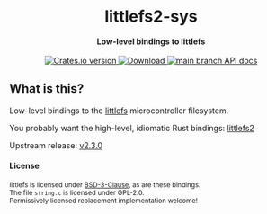 <h1 align="center">littlefs2-sys</h1>
<div align="center">
 <strong>
   Low-level bindings to littlefs
 </strong>
</div>

<br />

<div align="center">
  <!-- Crates version -->
  <a href="https://crates.io/crates/littlefs2-sys">
    <img src="https://img.shields.io/crates/v/littlefs2-sys.svg?style=flat-square"
    alt="Crates.io version" />
  </a>
  <!-- Downloads -->
  <a href="https://crates.io/crates/littlefs2-sys">
    <img src="https://img.shields.io/crates/d/littlefs2-sys.svg?style=flat-square"
      alt="Download" />
  </a>
  <!-- API docs -->
  <a href="https://docs.rs/littlefs2-sys">
    <img src="https://img.shields.io/badge/docs-latest-blue.svg?style=flat-square"
      alt="main branch API docs" />
  </a>
</div>

## What is this?

Low-level bindings to the [littlefs][littlefs] microcontroller filesystem.

You probably want the high-level, idiomatic Rust bindings: [littlefs2][littlefs2]

Upstream release: [v2.3.0][upstream-release]

[littlefs]: https://github.com/ARMmbed/littlefs
[littlefs2]: https://github.com/nickray/littlefs2
[upstream-release]: https://github.com/ARMmbed/littlefs/releases/tag/v2.3.0

#### License

<sup>littlefs is licensed under [BSD-3-Clause][bsd-3-clause], as are these bindings.</sup>
<br>
<sub>The file `string.c` is licensed under GPL-2.0.<br>
Permissively licensed replacement implementation welcome!</sub>

[bsd-3-clause]: https://github.com/ARMmbed/littlefs/blob/master/LICENSE.md
